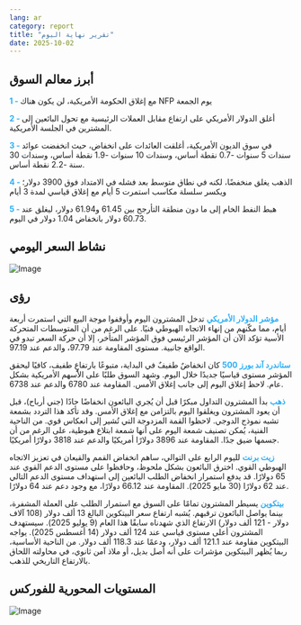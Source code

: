 ```yaml
---
lang: ar
category: report
title: "تقرير نهاية اليوم"
date: 2025-10-02
---
```



<h2>أبرز معالم السوق</h2>
<strong style="color: #2caef7;">1 - </strong> مع إغلاق الحكومة الأمريكية، لن يكون هناك NFP يوم الجمعة

<strong style="color: #2caef7;">2 - </strong> أغلق الدولار الأمريكي على ارتفاع مقابل العملات الرئيسية مع تحول البائعين إلى المشترين في الجلسة الأمريكية.

<strong style="color: #2caef7;">3 - </strong> في سوق الديون الأمريكية، أغلقت العائدات على انخفاض، حيث انخفضت عوائد سندات 5 سنوات -0.7 نقطة أساس، وسندات 10 سنوات -1.9 نقطة أساس، وسندات 30 سنة -2.2 نقطة أساس.

<strong style="color: #2caef7;">4 - </strong> الذهب يغلق منخفضًا، لكنه في نطاق متوسط بعد فشله في الامتداد فوق 3900 دولار؛ ويكسر سلسلة مكاسب استمرت 5 أيام مع إغلاق قياسي لمدة 3 أيام

<strong style="color: #2caef7;">5 - </strong> هبط النفط الخام إلى ما دون منطقة التأرجح بين 61.45 و61.94 دولار، ليغلق عند 60.73 دولار بانخفاض 1.04 دولار في اليوم.



<h2>نشاط السعر اليومي</h2>
<img src="https://markleighedu.github.io/img/Oct-2025/02-Oct-2025/price.jpg" alt="Image"/>

<h2>رؤى</h2>
<strong style="color: #2caef7;">مؤشر الدولار الأمريكي</strong> تدخل المشترون اليوم وأوقفوا موجة البيع التي استمرت أربعة أيام، مما مكّنهم من إنهاء الاتجاه الهبوطي فنيًا. على الرغم من أن المتوسطات المتحركة الأسية تؤكد الآن أن المؤشر الرئيسي فوق المؤشر المتأخر، إلا أن حركة السعر تبدو في الواقع جانبية. مستوى المقاومة عند 97.79، والدعم عند 97.19.

<strong style="color: #2caef7;">ستاندرد آند بورز 500</strong> كان انخفاضٌ طفيفٌ في البداية، متبوعًا بارتفاعٍ طفيف، كافيًا ليحقق المؤشر مستوى قياسيًا جديدًا خلال اليوم. وشهد السوق طلبًا على الأسهم الأمريكية بشكل عام. لاحظ إغلاق اليوم إلى جانب إغلاق الأمس. المقاومة عند 6780 والدعم عند 6738.

<strong style="color: #2caef7;">ذهب</strong> بدأ المشترون التداول مبكرًا قبل أن يُجري البائعون انخفاضًا حادًا (جني أرباح)، قبل أن يعود المشترون ويغلقوا اليوم بالتزامن مع إغلاق الأمس. وقد تأكد هذا التردد بشمعة تشبه نموذج الدوجي. لاحظوا القمة المزدوجة التي تُشير إلى انعكاس قوي. من الناحية الفنية، يُمكن تصنيف شمعة اليوم على أنها شمعة ابتلاع هبوطية، على الرغم من أن جسمها ضيق جدًا. المقاومة عند 3896 دولارًا أمريكيًا والدعم عند 3818 دولارًا أمريكيًا.

<strong style="color: #2caef7;">زيت برنت</strong> لليوم الرابع على التوالي، ساهم انخفاض القمم والقيعان في تعزيز الاتجاه الهبوطي القوي. اخترق البائعون بشكل ملحوظ، وحافظوا على مستوى الدعم القوي عند 65 دولارًا. قد يدفع استمرار انخفاض الطلب البائعين إلى استهداف مستوى الدعم التالي عند 62 دولارًا (30 مايو 2025). المقاومة عند 66.12 دولارًا، مع وجود دعم عند 64 دولارًا.

<strong style="color: #2caef7;">بيتكوين</strong> يسيطر المشترون تمامًا على السوق مع استمرار الطلب على العملة المشفرة، بينما يواصل البائعون ترقبهم. يُشبه ارتفاع سعر البيتكوين البالغ 13 ألف دولار (108 آلاف دولار - 121 ألف دولار) الارتفاع الذي شهدناه سابقًا هذا العام (9 يوليو 2025). سيستهدف المشترون أعلى مستوى قياسي عند 124 ألف دولار (14 أغسطس 2025). يواجه البيتكوين مقاومة عند 121.1 ألف دولار، ودعمًا عند 118.3 ألف دولار. من الناحية الأساسية، ربما يُظهر البيتكوين مؤشرات على أنه أصل بديل، أو ملاذ آمن ثانوي، في محاولته اللحاق بالارتفاع التاريخي للذهب.



<h2>المستويات المحورية للفوركس</h2>
<img src="https://markleighedu.github.io/img/Oct-2025/02-Oct-2025/pivot.jpg" alt="Image"/>